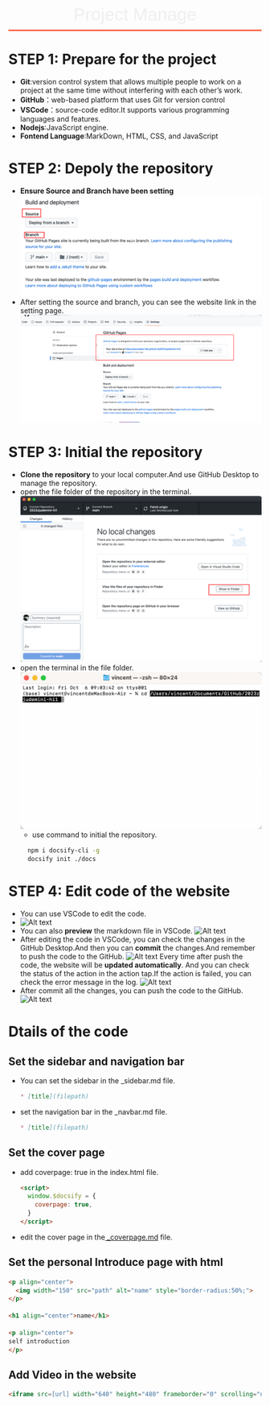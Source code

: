 <style>
    .custom-title {
        font-family: "Arial", sans-serif;
        font-size: 2.5em;
        text-align: center;
        padding: 10px 0;
        color: #EFEFEF;
        border-bottom: 3px solid #FF6347;
        margin-bottom: 20px;
    }
</style>

<div class="custom-title">Project Manage</div>

# STEP 1: Prepare for the project
- **Git**:version control system that allows multiple people to work on a project at the same time without interfering with each other’s work. 
- **GitHub**：web-based platform that uses Git for version control
- **VSCode**：source-code editor.It supports various programming languages and features.
- **Nodejs**:JavaScript engine.
- **Fontend Language**:MarkDown, HTML, CSS, and JavaScript

# STEP 2: Depoly the repository
- **Ensure Source and Branch have been setting**
![Alt text](../_media/github_branchAndsource.png)
- After setting the source and branch, you can see the website link in the setting page. 
![Alt text](../_media/website.png)

# STEP 3: Initial the repository
- **Clone the repository** to your local computer.And use GitHub Desktop to manage the repository.
- open the file folder of the repository in the terminal.  
  ![Alt text](../_media/desktop_finder.png)
- open the terminal in the file folder.
  ![Alt text](../_media/terminal_file_folder.png)
  - use command to initial the repository.
  ```bash
    npm i docsify-cli -g
    docsify init ./docs
    ```
# STEP 4: Edit code of the website
- You can use VSCode to edit the code.
- ![Alt text](../_media/vscode.png)
- You can also **preview** the markdown file in VSCode.
![Alt text](../_media/vscode_editor.png)
- After editing the code in VSCode, you can check the changes in the GitHub Desktop.And then you can **commit** the changes.And remember to push the code to the GitHub.
![Alt text](../_media/commit_pages.png)
Every time after push the code, the website will be **updated automatically**. And you can check the status of the action in the action tap.If the action is failed, you can check the error message in the log.
![Alt text](../_media/action_status.png)
- After commit all the changes, you can push the code to the GitHub.
![Alt text](../_media/push_img.png)

# Dtails of the code
## Set the sidebar and navigation bar
- You can set the sidebar in the _sidebar.md file.
  ```markdown
  * [title](filepath)
  ```
- set the navigation bar in the _navbar.md file.
  ```markdown
  * [title](filepath)
  ```
## Set the cover page
- add coverpage: true in the index.html file.
  ```html
  <script>
    window.$docsify = {
      coverpage: true,
    }
  </script>
  ```
-  edit the cover page in the[ _coverpage.md](https://github.com/NexMaker-Fab/2023zjudemini-hi1/blob/main/_coverpage.md) file.

## Set the personal Introduce page with html
```html
<p align="center">
  <img width="150" src="path" alt="name" style="border-radius:50%;">
</p>

<h1 align="center">name</h1>

<p align="center">
self introduction
</p>
```
## Add Video in the website
```html
<iframe src=[url] width="640" height="480" frameborder="0" scrolling="no"></iframe>
```

